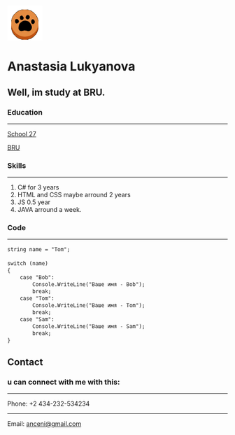 ![my photo](cat_kp_dm.gif)

# Anastasia Lukyanova

## Well, im study at BRU.

### Education

---
[School 27](https://sosh27mogilev.by/)

[BRU](http://en.bru.by/)

### Skills

---
1. C# for 3 years
1. HTML and CSS maybe arround 2 years
1. JS 0.5 year
1. JAVA arround a week.

### Code

---

    string name = "Tom";
 
    switch (name)
    {
        case "Bob":
            Console.WriteLine("Ваше имя - Bob");
            break;
        case "Tom":
            Console.WriteLine("Ваше имя - Tom");
            break;
        case "Sam":
            Console.WriteLine("Ваше имя - Sam");
            break;
    }

## Contact

### u can connect with me with this:

---
Phone: +2 434-232-534234

---
Email: [anceni@gmail.com](gmail.com)

